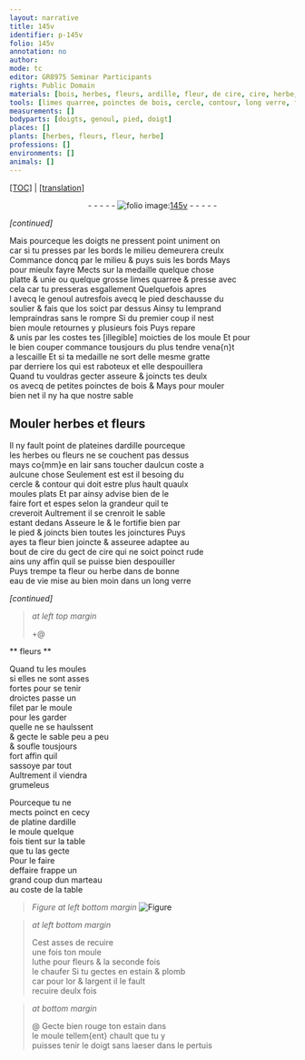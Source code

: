 ```yaml
---
layout: narrative
title: 145v
identifier: p-145v
folio: 145v
annotation: no
author:
mode: tc
editor: GR8975 Seminar Participants
rights: Public Domain
materials: [bois, herbes, fleurs, ardille, fleur, de cire, cire, herbe, eau de vie, luthe, estain, plomb, or, argent]
tools: [limes quarree, poinctes de bois, cercle, contour, long verre, filet, moule, marteau]
measurements: []
bodyparts: [doigts, genoul, pied, doigt]
places: []
plants: [herbes, fleurs, fleur, herbe]
professions: []
environments: []
animals: []
---
```


<p><a href="{{ site.baseurl }}/diplomatic/">[TOC]</a> | <a href="{{ site.baseurl }}/texts/p-145v_tl/">[translation]</a></p><div class="folio" align="center">- - - - - <a href="http://gallica.bnf.fr/ark:/12148/btv1b10500001g/f296.image" target="_blank"><img src="https://cu-mkp.github.io/2017-workshop-edition/assets/photo-icon.png" alt="folio image: " style="display:inline-block; margin-bottom:-3px;"/>145v</a> - - - - - </div>  
 
*[continued]*
  
Mais <span class="del">pourceque</span> les <span class="bp">doigts</span> ne pressent point uniment <span class="del">on</span><br/> car si tu presses par les bords le milieu demeurera creulx<br/> Commance doncq par le milieu & puys suis les bords Mays<br/> pour mieulx fayre Mects sur la medaille quelque chose<br/> platte & unie ou quelque grosse <span class="tl">limes quarree</span> & presse avec<br/> cela car tu presseras esgallement Quelquefois <span class="del">apres</span><br/> <span class="del">l</span> avecq le <span class="bp">genoul</span> autresfois avecq le <span class="bp">pied</span> deschausse du<br/> soulier & fais que los soict par dessus Ainsy tu <span class="del">lemprand</span><br/> lempraindras sans le rompre Si du premier coup il nest<br/> bien moule retournes y plusieurs fois Puys repare<br/> & unis par les costes tes <span class="del">[illegible]</span> moicties de los moule Et pour<br/> le bien couper commance tousjours du plus tendre vena{n}t<br/> a lescaille Et si ta medaille ne sort delle mesme gratte<br/> par derriere los qui est raboteux et elle despouillera<br/> Quand tu vouldras gecter asseure & joincts tes deulx<br/> os avecq de petites <span class="tl">poinctes de <span class="m">bois</span></span> & Mays pour mouler<br/> bien net il ny ha que nostre sable
 
 
  

## Mouler <span class="m"><span class="pa">herbes</span></span> et <span class="m"><span class="pa">fleurs</span></span>

 
Il ny fault point de plateines d<span class="m">ardille</span> pourceque<br/> les <span class="m"><span class="pa">herbes</span></span> ou <span class="m"><span class="pa">fleurs</span></span> ne se couchent pas dessus<br/> mays co{mm}e en lair sans toucher daulcun coste a<br/> aulcune chose Seulement est <span class="del">est</span> il besoing du<br/> <span class="tl">cercle</span> & <span class="tl">contour</span> qui doit estre plus hault quaulx<br/> moules plats Et par ainsy advise bien de le<br/> faire fort et espes selon la grandeur quil te<br/> creveroit Aultrement il se crenroit le sable<br/> estant dedans Asseure le & le fortifie bien par<br/> le pied & joincts bien toutes les joinctures Puys<br/> ayes ta <span class="m"><span class="pa">fleur</span></span> bien joincte & asseuree adaptee au<br/> bout <span class="m"><span class="del">de cire</span></span> du gect de <span class="m">cire</span> qui ne soict poinct rude<br/> ains uny affin quil se puisse bien despouiller<br/> Puys trempe ta <span class="m"><span class="pa">fleur</span></span> ou <span class="m"><span class="pa">herbe</span></span> dans de bonne<br/> <span class="m">eau de vie</span> mise <span class="del">au bien moin</span> dans un <span class="tl">long verre</span>
 
*[continued]*
 
 
> *at left top margin*
> 
> 
>    \+@ 

** <span class="m"><span class="pa">fleurs</span></span> **

 
Quand tu les moules<br/> si elles ne sont asses<br/> fortes pour se tenir<br/> droictes passe un<br/> <span class="tl">filet</span> par le <span class="tl">moule</span><br/> pour les garder<br/> quelle ne se haulssent<br/> & gecte le sable peu a peu<br/> & soufle tousjours<br/> fort affin quil<br/> sassoye par tout<br/> Aultrement il viendra<br/> grumeleus
 
 Pourceque tu ne<br/> mects poinct en cecy<br/> de platine d<span class="m">ardille</span><br/> le moule quelque<br/> fois tient sur la table<br/> que tu las gecte<br/> Pour le faire<br/> deffaire frappe un<br/> grand coup dun <span class="tl">marteau</span><br/> au coste de la table
 
 
> *Figure*
> *at left bottom margin*
> <a href="https://drive.google.com/open?id=0B9-oNrvWdlO5b1FOQ1Z5b1J3TWc" target="_blank"><img src="https://cu-mkp.github.io/GR8975-edition/assets/photo-icon.png" alt="Figure" style="display:inline-block; margin-bottom:-3px;"/></a>
 
> *at left bottom margin*
> 
> 
>  Cest asses de recuire<br/> une fois ton <span class="tl">moule</span><br/> <span class="m">luthe</span> pour <span class="m"><span class="pa">fleurs</span></span> & la seconde fois<br/> le chaufer Si tu gectes en <span class="m">estain</span> & <span class="m">plomb</span><br/> car pour l<span class="m">or</span> & l<span class="m">argent</span> il le fault<br/> recuire deulx fois
 
> *at bottom margin*
> 
> 
> @ Gecte bien rouge ton <span class="m">estain</span> dans<br/> le <span class="tl">moule</span> tellem{ent} chault que tu y<br/> puisses tenir le <span class="bp">doigt</span> sans laeser dans le pertuis
